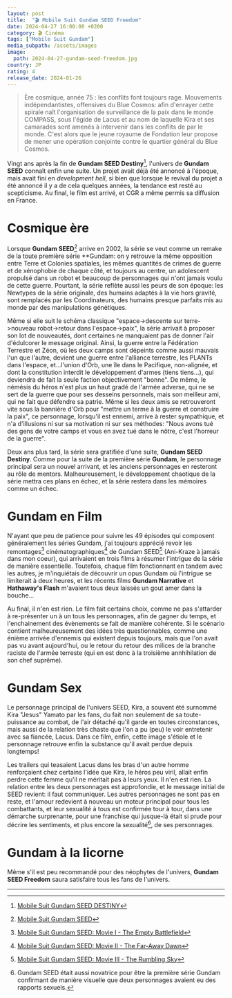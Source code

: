 ```yaml
---
layout: post
title:  "🎬 Mobile Suit Gundam SEED Freedom"
date: 2024-04-27 16:00:00 +0200
category: 🎬 Cinéma
tags: ["Mobile Suit Gundam"]
media_subpath: /assets/images
image:
  path: 2024-04-27-gundam-seed-freedom.jpg
country: JP
rating: 4
release_date: 2024-01-26
---
```


> Ère cosmique, année 75 : les conflits font toujours rage. Mouvements indépendantistes, offensives du Blue Cosmos: afin d'enrayer cette spirale naît l'organisation de surveillance de la paix dans le monde COMPASS, sous l'égide de Lacus et au nom de laquelle Kira et ses camarades sont amenés à intervenir dans les conflits de par le monde. C'est alors que le jeune royaume de Fondation leur propose de mener une opération conjointe contre le quartier général du Blue Cosmos.

Vingt ans après la fin de **Gundam SEED Destiny**[^1], l'univers de **Gundam SEED** connaît enfin une suite. Un projet avait déjà été annoncé à l'époque, mais avait fini en *development hell*, si bien que lorsque le revival du projet a été annoncé il y a de cela quelques années, la tendance est resté au scepticisme. Au final, le film est arrivé, et CGR a même permis sa diffusion en France.

# Cosmique ère

Lorsque **Gundam SEED**[^2] arrive en 2002, la série se veut comme un remake de la toute première série **Gundam: on y retrouve la même opposition entre Terre et Colonies spatiales, les mêmes quantités de crimes de guerre et de xénophobie de chaque côté, et toujours au centre, un adolescent propulsé dans un robot et beaucoup de personnages qui n'ont jamais voulu de cette guerre. Pourtant, la série reflète aussi les peurs de son époque: les Newtypes de la série originale, des humains adaptés à la vie hors gravité, sont remplacés par les Coordinateurs, des humains presque parfaits mis au monde par des manipulations génétiques.

Même si elle suit le schéma classique "espace->descente sur terre->nouveau robot->retour dans l'espace->paix", la série arrivait à proposer son lot de nouveautés, dont certaines ne manquaient pas de donner l'air d'édulcorer le message original. Ainsi, la guerre entre la Fédération Terrestre et Zéon, où les deux camps sont dépeints comme aussi mauvais l'un que l'autre, devient une guerre entre l'alliance terrestre, les PLANTs dans l'espace, et...l'union d'Orb, une île dans le Pacifique, non-alignée, et dont la constitution interdit le développement d'armes (tiens tiens...), qui deviendra de fait la seule faction objectivement "bonne". De même, le némésis du héros n'est plus un haut gradé de l'armée adverse, qui ne se sert de la guerre que pour ses desseins personnels, mais son meilleur ami, qui ne fait que défendre sa patrie. Même si les deux amis se retrouveront vite sous la bannière d'Orb pour "mettre un terme à la guerre et construire la paix", ce personnage, lorsqu'il est ennemi, arrive à rester sympathique, et n'a d'illusions ni sur sa motivation ni sur ses méthodes: "Nous avons tué des gens de votre camps et vous en avez tué dans le nôtre, c'est l'horreur de la guerre".

Deux ans plus tard, la série sera gratifiée d'une suite, **Gundam SEED Destiny**. Comme pour la suite de la première série **Gundam**, le personnage principal sera un nouvel arrivant, et les anciens personnages en resteront au rôle de mentors. Malheureusement, le développement chaotique de la série mettra ces plans en échec, et la série restera dans les mémoires comme un échec.

# Gundam en Film

N'ayant que peu de patience pour suivre les 49 épisodes qui composent généralement les séries Gundam, j'ai toujours apprécié revoir les remontages[^4] cinématographiques[^5] de Gundam SEED[^6] (Ani-Kraze à jamais dans mon coeur), qui arrivaient en trois films à résumer l'intrigue de la série de manière essentielle. Toutefois, chaque film fonctionnant en tandem avec les autres, je m'inquiétais de découvrir un opus Gundam où l'intrigue se limiterait à deux heures, et les récents films **Gundam Narrative** et **Hathaway's Flash** m'avaient tous deux laissés un gout amer dans la bouche...

Au final, il n'en est rien. Le film fait certains choix, comme ne pas s'attarder à re-présenter un à un tous les personnages, afin de gagner du temps, et l'enchainement des évènements se fait de manière cohérente. Si le scénario contient malheureusement des idées très questionnables, comme une énième arrivée d'ennemis qui existent depuis toujours, mais que l'on avait pas vu avant aujourd'hui, ou le retour du retour des milices de la branche raciste de l'armée terreste (qui en est donc à la troisième annhihilation de son chef suprême).

# Gundam Sex

Le personnage principal de l'univers SEED, Kira, a souvent été surnommé Kira "Jesus" Yamato par les fans, du fait non seulement de sa toute-puissance au combat, de l'air détaché qu'il garde en toutes circonstances, mais aussi de la relation très chaste que l'on a pu (peu) le voir entretenir avec sa fiancée, Lacus. Dans ce film, enfin, cette image s'étiole et le personnage retrouve enfin la substance qu'il avait perdue depuis longtemps!

Les trailers qui teasaient Lacus dans les bras d'un autre homme renforçaient chez certains l'idée que Kira, le héros peu viril, allait enfin perdre cette femme qu'il ne méritait pas à leurs yeux. Il n'en est rien. La relation entre les deux personnages est approfondie, et le message initial de SEED revient: il faut communiquer. Les autres personnages ne sont pas en reste, et l'amour redevient à nouveau un moteur principal pour tous les combattants, et leur sexualité à tous est confirmée tour à tour, dans une démarche surprenante, pour une franchise qui jusque-là était si prude pour décrire les sentiments, et plus encore la sexualité[^7], de ses personnages.

# Gundam à la licorne

Même s'il est peu recommandé pour des néophytes de l'univers, **Gundam SEED Freedom** saura satisfaire tous les fans de l'univers.

* * *

[^1]: [<i class="fab fa-wikipedia-w"></i> Mobile Suit Gundam SEED DESTINY](https://fr.wikipedia.org/wiki/Gundam_Seed_Destiny)
[^2]: [<i class="fab fa-wikipedia-w"></i> Mobile Suit Gundam SEED](https://fr.wikipedia.org/wiki/Gundam_Seed)
[^3]: [<i class="fab fa-wikipedia-w"></i> Mobile Suit Gundam](https://fr.wikipedia.org/wiki/Mobile_Suit_Gundam_(s%C3%A9rie_t%C3%A9l%C3%A9vis%C3%A9e_d%27animation))
[^4]: [Mobile Suit Gundam SEED: Movie I - The Empty Battlefield](https://anidb.net/anime/4169)
[^5]: [Mobile Suit Gundam SEED: Movie II - The Far-Away Dawn](https://anidb.net/anime/4168)
[^6]: [Mobile Suit Gundam SEED: Movie III - The Rumbling Sky](https://anidb.net/anime/4165)
[^7]: Gundam SEED était aussi novatrice pour être la première série Gundam confirmant de manière visuelle que deux personnages avaient eu des rapports sexuels.
